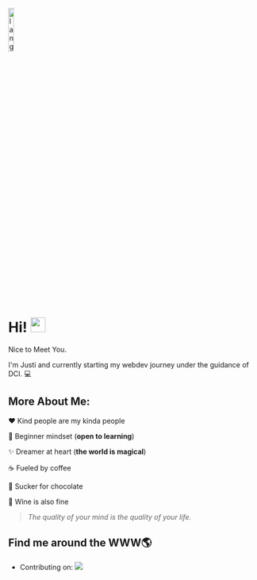 <p align="left"><img width=15%" src="https://github.com/alansmathew/alansmathew/raw/master/lang.gif" alt="lang image here" /></p>

# Hi! <img src="https://media.giphy.com/media/hvRJCLFzcasrR4ia7z/giphy.gif" width="30px"> 
  Nice to Meet You.

I'm Justi and currently starting my webdev journey under the guidance of DCI. :computer:


## More About Me:

:heart: Kind people are my kinda people

:book: Beginner mindset (**open to learning**)

:sparkles: Dreamer at heart (**the world is magical**)
  
:coffee: Fueled by coffee
  
:chocolate_bar: Sucker for chocolate
  
:wine_glass: Wine is also fine


>*The quality of your mind is the quality of your life.*


## Find me around the WWW🌎

<p align="center">
  

- Contributing on: <a href="http://twitter.com/JustianKober">
    <img src="https://img.shields.io/twitter/follow/JustianKober?label=Twitter&logo=twitter&style=for-the-badge" />
  </a>


</p>



